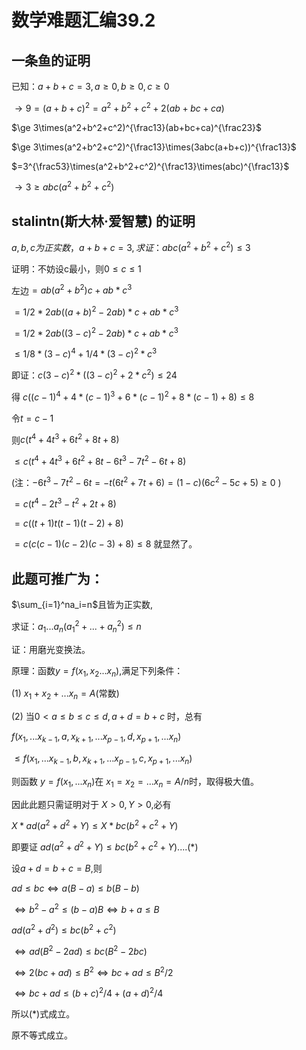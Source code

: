 # 数学难题汇编39.2

## 一条鱼的证明

已知：$`a+b+c=3,a\ge0,b\ge0,c\ge0`$

$\rightarrow 9=(a+b+c)^2=a^2+b^2+c^2+2(ab+bc+ca)$

$\ge 3\times(a^2+b^2+c^2)^{\frac13}(ab+bc+ca)^{\frac23}$

$\ge 3\times(a^2+b^2+c^2)^{\frac13}\times(3abc(a+b+c))^{\frac13}$

$=3^{\frac53}\times(a^2+b^2+c^2)^{\frac13}\times(abc)^{\frac13}$

$\rightarrow 3\ge abc(a^2+b^2+c^2)$

## stalintn(斯大林·爱智慧) 的证明     

$`a,b,c为正实数，a+b+c=3, 求证：abc(a^2+b^2+c^2)\le3 `$ 

证明：不妨设c最小，则$` 0\le c\le 1 `$ 

左边$`=ab(a^2+b^2)c+ab*c^3 `$

$` =1/2*2ab((a+b)^2-2ab)*c+ab*c^3 `$

$`=1/2*2ab((3-c)^2-2ab)*c+ab*c^3`$

$`\le1/8*(3-c)^4+1/4*(3-c)^2*c^3`$

即证：$`c(3-c)^2*((3-c)^2+2*c^2)\le24`$

得 $`c((c-1)^4+4*(c-1)^3+6*(c-1)^2+8*(c-1)+8)\le 8`$

令$`t=c-1`$

则$`c(t^4+4t^3+6t^2+8t+8)`$

$`\le c(t^4+4t^3+6t^2+8t-6t^3-7t^2-6t+8) `$

(注：$`-6t^3-7t^2-6t=-t(6t^2+7t+6)=(1-c)(6c^2-5c+5)\ge 0`$ )

$` =c(t^4-2t^3-t^2+2t+8) `$

$` =c((t+1)t(t-1)(t-2)+8) `$

$` =c(c(c-1)(c-2)(c-3)+8)\le 8 `$ 就显然了。

 
## 此题可推广为：

$`\sum_{i=1}^na_i=n`$且皆为正实数,

求证：$`a_1...a_n(a_1^2+...+a_n^2)\le n`$

证：用磨光变换法。

原理：函数$`y=f(x_1,x_2...x_n)`$,满足下列条件：

(1) $`x_1+x_2+...x_n=A `$(常数)

(2) 当$`0<a\le b\le c\le d,a+d=b+c `$ 时，总有

$`f(x_1,...x_{k-1},a,x_{k+1},...x_{p-1},d,x_{p+1},...x_n)`$

$`\le f(x_1,...x_{k-1},b,x_{k+1},...x_{p-1},c,x_{p+1},...x_n)`$

则函数 $`y=f(x_1,...x_n)`$在 $`x_1=x_2=...x_n=A/n`$时，取得极大值。

因此此题只需证明对于 $`X>0,Y>0`$,必有

$`X*ad(a^2+d^2+Y)\le X*bc(b^2+c^2+Y)`$

即要证 $`ad(a^2+d^2+Y)\le bc(b^2+c^2+Y)      ....(*)`$

设$`a+d=b+c=B`$,则

$`ad\le bc \Leftrightarrow  a(B-a)\le b(B-b)`$

$`\Leftrightarrow b^2-a^2\le (b-a)B \Leftrightarrow b+a\le B`$

$` ad(a^2+d^2)\le bc(b^2+c^2)`$

$` \Leftrightarrow ad(B^2-2ad)\le bc(B^2-2bc)`$

$` \Leftrightarrow 2(bc+ad)\le B^2 \Leftrightarrow bc+ad\le B^2/2`$

$` \Leftrightarrow bc+ad\le (b+c)^2/4+(a+d)^2/4`$

所以(*)式成立。

原不等式成立。
